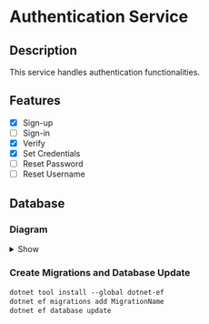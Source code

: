 # Authentication Service

## Description

This service handles authentication functionalities.

## Features

- [x] Sign-up
- [ ] Sign-in
- [x] Verify
- [x] Set Credentials
- [ ] Reset Password
- [ ] Reset Username

## Database

### Diagram

<details>
  <summary>Show</summary>

![db-diagram](./Assets/database.jpg)
</details>

### Create Migrations and Database Update

```shell
dotnet tool install --global dotnet-ef
dotnet ef migrations add MigrationName
dotnet ef database update
```
